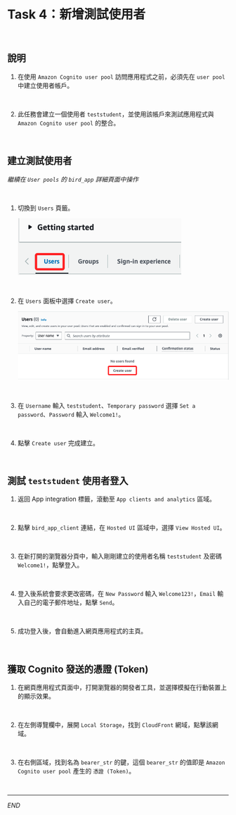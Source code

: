 # Task 4：新增測試使用者

<br>

## 說明

1. 在使用 `Amazon Cognito user pool` 訪問應用程式之前，必須先在 `user pool` 中建立使用者帳戶。

<br>

2. 此任務會建立一個使用者 `teststudent`，並使用該帳戶來測試應用程式與 `Amazon Cognito user pool` 的整合。

<br>

## 建立測試使用者

_繼續在 `User pools` 的 `bird_app` 詳細頁面中操作_

<br>

1. 切換到 `Users` 頁籤。

    ![](images/img_38.png)

<br>

2. 在 `Users` 面板中選擇 `Create user`。

    ![](images/img_39.png)

<br>

3. 在 `Username` 輸入 `teststudent`、`Temporary password` 選擇 `Set a password`、`Password` 輸入 `Welcome1!`。

<br>

4. 點擊 `Create user` 完成建立。

<br>

## 測試 `teststudent` 使用者登入

1. 返回 App integration 標籤，滾動至 `App clients and analytics` 區域。

<br>

2. 點擊 `bird_app_client` 連結，在 `Hosted UI` 區域中，選擇 `View Hosted UI`。

<br>

3. 在新打開的瀏覽器分頁中，輸入剛剛建立的使用者名稱 `teststudent` 及密碼 `Welcome1!`，點擊登入。

<br>

4. 登入後系統會要求更改密碼，在 `New Password` 輸入 `Welcome123!`，`Email` 輸入自己的電子郵件地址，點擊 `Send`。

<br>

5. 成功登入後，會自動進入網頁應用程式的主頁。

<br>

## 獲取 Cognito 發送的憑證 (Token)

1. 在網頁應用程式頁面中，打開瀏覽器的開發者工具，並選擇模擬在行動裝置上的顯示效果。

<br>

2. 在左側導覽欄中，展開 `Local Storage`，找到 `CloudFront` 網域，點擊該網域。

<br>

3. 在右側區域，找到名為 `bearer_str` 的鍵，這個 `bearer_str` 的值即是 `Amazon Cognito user pool` 產生的 `憑證 (Token)`。

<br>

___

_END_